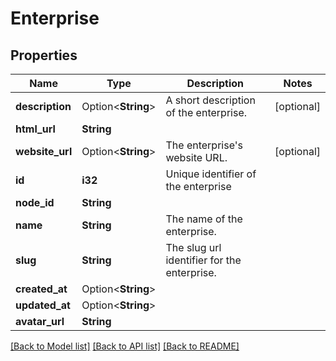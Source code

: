 # Enterprise

## Properties

Name | Type | Description | Notes
------------ | ------------- | ------------- | -------------
**description** | Option<**String**> | A short description of the enterprise. | [optional]
**html_url** | **String** |  | 
**website_url** | Option<**String**> | The enterprise's website URL. | [optional]
**id** | **i32** | Unique identifier of the enterprise | 
**node_id** | **String** |  | 
**name** | **String** | The name of the enterprise. | 
**slug** | **String** | The slug url identifier for the enterprise. | 
**created_at** | Option<**String**> |  | 
**updated_at** | Option<**String**> |  | 
**avatar_url** | **String** |  | 

[[Back to Model list]](../README.md#documentation-for-models) [[Back to API list]](../README.md#documentation-for-api-endpoints) [[Back to README]](../README.md)


